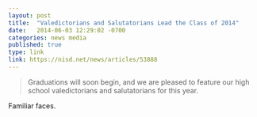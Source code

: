 ```yaml
---
layout: post
title:  "Valedictorians and Salutatorians Lead the Class of 2014"
date:   2014-06-03 12:29:02 -0700
categories: news media
published: true
type: link
link: https://nisd.net/news/articles/53888
---
```


>Graduations will soon begin, and we are pleased to feature our high school valedictorians and salutatorians for this year.


Familiar faces.
